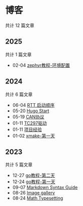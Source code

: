 # 博客

共计 12 篇文章

## 2025

共计 1 篇文章

- 02-04 [zephyr教程-环境配置](https://yuhanglee.github.io/posts/e3e350c/ "2025-02-04 22:08:09")

## 2024

共计 6 篇文章

- 06-04 [RTT 启动顺序](https://yuhanglee.github.io/posts/b234ee6/ "2024-06-04 20:50:07")
- 05-20 [Hugo Start](https://yuhanglee.github.io/posts/hugo-start/ "2024-05-20 22:20:48")
- 05-19 [CAN协议](https://yuhanglee.github.io/posts/can-protocol/ "2024-05-19 00:00:00")
- 01-11 [TC297驱动](https://yuhanglee.github.io/posts/tc297%E9%A9%B1%E5%8A%A8/ "2024-01-11 21:36:05")
- 01-11 [项目经验](https://yuhanglee.github.io/posts/%E9%A1%B9%E7%9B%AE%E7%BB%8F%E9%AA%8C/ "2024-01-11 21:12:25")
- 01-02 [xmake-第一天](https://yuhanglee.github.io/posts/xmake%E7%AC%AC%E4%B8%80%E5%A4%A9/ "2024-01-02 21:43:58")

## 2023

共计 5 篇文章

- 12-27 [go教程-第二天](https://yuhanglee.github.io/posts/go%E6%95%99%E7%A8%8B-%E7%AC%AC%E4%BA%8C%E5%A4%A9/ "2023-12-27 21:41:43")
- 12-24 [go教程-第一天](https://yuhanglee.github.io/posts/go%E6%95%99%E7%A8%8B-%E7%AC%AC%E4%B8%80%E5%A4%A9/ "2023-12-24 22:00:51")
- 09-07 [Markdown Syntax Guide](https://yuhanglee.github.io/posts/markdown-syntax/ "2023-09-07 00:00:00")
- 08-26 [Image gallery](https://yuhanglee.github.io/posts/image-gallery/ "2023-08-26 00:00:00")
- 08-24 [Math Typesetting](https://yuhanglee.github.io/posts/math-typesetting/ "2023-08-24 00:00:00")
